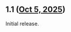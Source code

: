 ## 1.1 ([Oct 5, 2025](https://github.com/ramensoftware/windhawk-mods/blob/9f8f3cb9fec63cfe3c8922800eb4fa1e4942c9b2/mods/dropbox-reduce-explorer-cpu-usage.wh.cpp))

Initial release.
